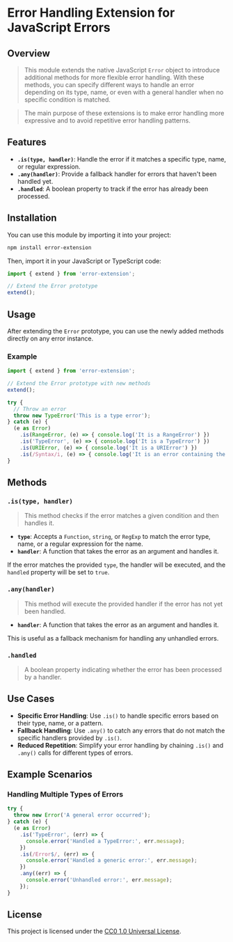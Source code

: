 # Error Handling Extension for JavaScript Errors

## Overview

> This module extends the native JavaScript `Error` object to introduce additional methods for more flexible error handling. With these methods, you can specify different ways to handle an error depending on its type, name, or even with a general handler when no specific condition is matched.

> The main purpose of these extensions is to make error handling more expressive and to avoid repetitive error handling patterns.

## Features

- **`.is(type, handler)`**: Handle the error if it matches a specific type, name, or regular expression.
- **`.any(handler)`**: Provide a fallback handler for errors that haven't been handled yet.
- **`.handled`**: A boolean property to track if the error has already been processed.

## Installation

You can use this module by importing it into your project:

```bash
npm install error-extension
```

Then, import it in your JavaScript or TypeScript code:

```typescript
import { extend } from 'error-extension';

// Extend the Error prototype
extend();
```

## Usage

After extending the `Error` prototype, you can use the newly added methods directly on any error instance.

### Example

```typescript
import { extend } from 'error-extension';

// Extend the Error prototype with new methods
extend();

try {
  // Throw an error
  throw new TypeError('This is a type error');
} catch (e) {
  (e as Error)
    .is(RangeError, (e) => { console.log('It is a RangeError') })
    .is('TypeError', (e) => { console.log('It is a TypeError') })
    .is(URIError, (e) => { console.log('It is a URIError') })
    .is(/Syntax/i, (e) => { console.log('It is an error containing the word Syntax') });
}
```

## Methods

### `.is(type, handler)`

> This method checks if the error matches a given condition and then handles it.

- **`type`**: Accepts a `Function`, `string`, or `RegExp` to match the error type, name, or a regular expression for the name.
- **`handler`**: A function that takes the error as an argument and handles it.

If the error matches the provided `type`, the handler will be executed, and the `handled` property will be set to `true`.

### `.any(handler)`

> This method will execute the provided handler if the error has not yet been handled.

- **`handler`**: A function that takes the error as an argument and handles it.

This is useful as a fallback mechanism for handling any unhandled errors.

### `.handled`

> A boolean property indicating whether the error has been processed by a handler.

## Use Cases

- **Specific Error Handling**: Use `.is()` to handle specific errors based on their type, name, or a pattern.
- **Fallback Handling**: Use `.any()` to catch any errors that do not match the specific handlers provided by `.is()`.
- **Reduced Repetition**: Simplify your error handling by chaining `.is()` and `.any()` calls for different types of errors.

## Example Scenarios

### Handling Multiple Types of Errors

```typescript
try {
  throw new Error('A general error occurred');
} catch (e) {
  (e as Error)
    .is('TypeError', (err) => {
      console.error('Handled a TypeError:', err.message);
    })
    .is(/Error$/, (err) => {
      console.error('Handled a generic error:', err.message);
    })
    .any((err) => {
      console.error('Unhandled error:', err.message);
    });
}
```

## License

This project is licensed under the [CC0 1.0 Universal License](./LICENSE).


